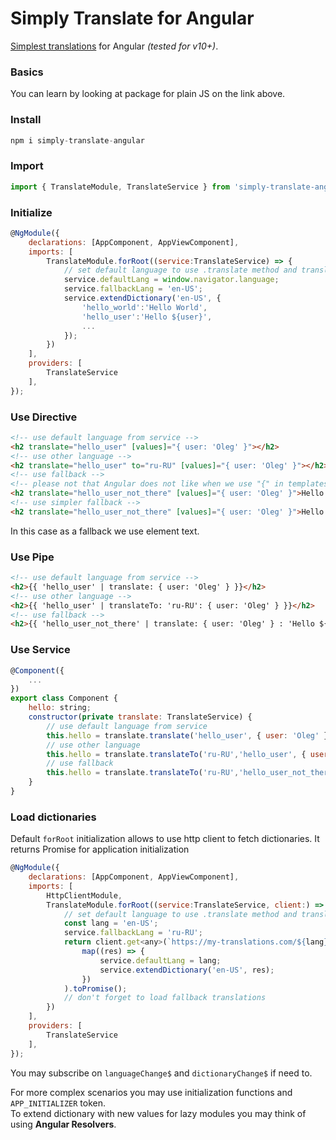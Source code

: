 # Simply Translate for Angular

[Simplest translations](https://github.com/oleg-wx/translate#readme) for Angular _(tested for v10+)_.

### Basics

You can learn by looking at package for plain JS on the link above.

### Install

```javascript
npm i simply-translate-angular
```

### Import

```javascript
import { TranslateModule, TranslateService } from 'simply-translate-angular';
```

### Initialize

```javascript
@NgModule({
    declarations: [AppComponent, AppViewComponent],
    imports: [
        TranslateModule.forRoot((service:TranslateService) => {
            // set default language to use .translate method and translate pipe
            service.defaultLang = window.navigator.language;
            service.fallbackLang = 'en-US';
            service.extendDictionary('en-US', {
                'hello_world':'Hello World',
                'hello_user':'Hello ${user}',
                ...
            });
        })
    ],
    providers: [
        TranslateService
    ],
});
```

### Use Directive

```html
<!-- use default language from service -->
<h2 translate="hello_user" [values]="{ user: 'Oleg' }"></h2>
<!-- use other language -->
<h2 translate="hello_user" to="ru-RU" [values]="{ user: 'Oleg' }"></h2>
<!-- use fallback -->
<!-- please not that Angular does not like when we use "{" in templates so tou need to replace it with $&#123; (optionally closing bracket with $&#125;) or escape it somehow :) -->
<h2 translate="hello_user_not_there" [values]="{ user: 'Oleg' }">Hello $&#123;user}</h2>
<!-- use simpler fallback -->
<h2 translate="hello_user_not_there" [values]="{ user: 'Oleg' }">Hello user</h2>
```
In this case as a fallback we use element text.

### Use Pipe

```html
<!-- use default language from service -->
<h2>{{ 'hello_user' | translate: { user: 'Oleg' } }}</h2>
<!-- use other language -->
<h2>{{ 'hello_user' | translateTo: 'ru-RU': { user: 'Oleg' } }}</h2>
<!-- use fallback -->
<h2>{{ 'hello_user_not_there' | translate: { user: 'Oleg' } : 'Hello ${user}'}}</h2>
```

### Use Service

```javascript
@Component({
    ...
})
export class Component {
    hello: string;
    constructor(private translate: TranslateService) {
        // use default language from service
        this.hello = translate.translate('hello_user', { user: 'Oleg' })
        // use other language
        this.hello = translate.translateTo('ru-RU','hello_user', { user: 'Oleg' })
        // use fallback
        this.hello = translate.translateTo('ru-RU','hello_user_not_there', { user: 'Oleg' }, 'Hello ${user}')
    }
}
```

### Load dictionaries

Default `forRoot` initialization allows to use http client to fetch dictionaries. It returns Promise for application initialization

```javascript
@NgModule({
    declarations: [AppComponent, AppViewComponent],
    imports: [
        HttpClientModule,
        TranslateModule.forRoot((service:TranslateService, client:) => {
            // set default language to use .translate method and translate pipe
            const lang = 'en-US';
            service.fallbackLang = 'ru-RU';
            return client.get<any>(`https://my-translations.com/${lang}`).pipe(
                map((res) => {
                    service.defaultLang = lang;
                    service.extendDictionary('en-US', res);
                })
            ).toPromise();
            // don't forget to load fallback translations
        })
    ],
    providers: [
        TranslateService
    ],
});
```
You may subscribe on `languageChange$` and `dictionaryChange$` if need to.  

For more complex scenarios you may use initialization functions and `APP_INITIALIZER` token.  
To extend dictionary with new values for lazy modules you may think of using __Angular Resolvers__.
